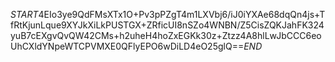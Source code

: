 $START$4EIo3ye9QdFMsXTx1O+Pv3pPZgT4m1LXVbj6/iJ0iYXAe68dqQn4js+TfRtKjunLque9XYJkXiLkPUSTGX+ZRficUI8nSZo4WNBN/Z5CisZQKJahFK324yuB7cEXgvQvQW42CMs+h2uheH4hoZxEGKk30z+Ztzz4A8hlLwJbCCC6eoUhCXldYNpeWTCPVMXE0QFlyEPO6wDiLD4eO25glQ==$END$